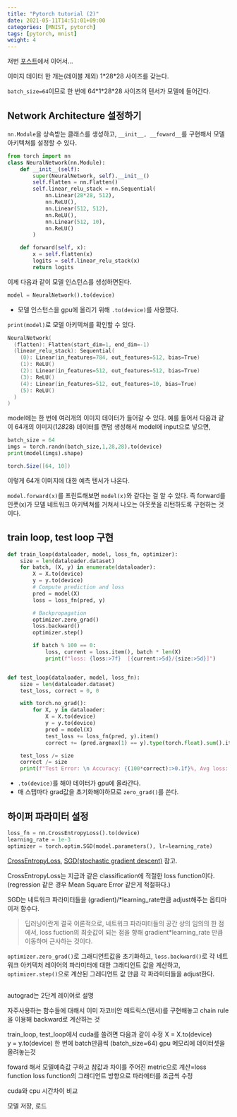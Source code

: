 ```yaml
---
title: "Pytorch tutorial (2)"
date: 2021-05-11T14:51:01+09:00
categories: [MNIST, pytorch]
tags: [pytorch, mnist]
weight: 4
---
```


저번 [포스트](/docs/ml/mnist/)에서 이어서...

이미지 데이터 한 개는(레이블 제외) 1\*28\*28 사이즈를 갖는다.

`batch_size=64`이므로 한 번에 64\*1\*28\*28 사이즈의 텐서가 모델에 들어간다.

## Network Architecture 설정하기

`nn.Module`을 상속받는 클래스를 생성하고, `__init__, __foward__`를 구현해서 모델 아키텍쳐를 설정할 수 있다.

```python
from torch import nn
class NeuralNetwork(nn.Module):
    def __init__(self):
        super(NeuralNetwork, self).__init__()
        self.flatten = nn.Flatten()
        self.linear_relu_stack = nn.Sequential(
            nn.Linear(28*28, 512),
            nn.ReLU(),
            nn.Linear(512, 512),
            nn.ReLU(),
            nn.Linear(512, 10),
            nn.ReLU()
        )

    def forward(self, x):
        x = self.flatten(x)
        logits = self.linear_relu_stack(x)
        return logits
```

이제 다음과 같이 모델 인스턴스를 생성하면된다.

```python
model = NeuralNetwork().to(device)
```

- 모델 인스턴스을 gpu에 올리기 위해 `.to(device)`를 사용했다.

`print(model)`로 모델 아키텍쳐를 확인할 수 있다.

```powershell
NeuralNetwork(
  (flatten): Flatten(start_dim=1, end_dim=-1)
  (linear_relu_stack): Sequential(
    (0): Linear(in_features=784, out_features=512, bias=True)
    (1): ReLU()
    (2): Linear(in_features=512, out_features=512, bias=True)
    (3): ReLU()
    (4): Linear(in_features=512, out_features=10, bias=True)
    (5): ReLU()
  )
)
```

model에는 한 번에 여러개의 이미지 데이터가 들어갈 수 있다. 예를 들어서 다음과 같이 64개의 이미지(1*28*28) 데이터를 랜덤 생성해서 model에 input으로 넣으면,

```python
batch_size = 64
imgs = torch.randn(batch_size,1,28,28).to(device)
print(model(imgs).shape)
```

```powershell
torch.Size([64, 10])
```

이렇게 64개 이미지에 대한 예측 텐서가 나온다.

`model.forward(x)`를 프린트해보면 `model(x)`와 같다는 걸 알 수 있다. 즉 forward를 인풋(x)가 모델 네트워크 아키텍쳐를 거쳐서 나오는 아웃풋을 리턴하도록 구현하는 것이다.

## train loop, test loop 구현

```python
def train_loop(dataloader, model, loss_fn, optimizer):
    size = len(dataloader.dataset)
    for batch, (X, y) in enumerate(dataloader):
        X = X.to(device)    
        y = y.to(device)
        # Compute prediction and loss
        pred = model(X)
        loss = loss_fn(pred, y)

        # Backpropagation
        optimizer.zero_grad()
        loss.backward()
        optimizer.step()

        if batch % 100 == 0:
            loss, current = loss.item(), batch * len(X)
            print(f"loss: {loss:>7f}  [{current:>5d}/{size:>5d}]")


def test_loop(dataloader, model, loss_fn):
    size = len(dataloader.dataset)
    test_loss, correct = 0, 0

    with torch.no_grad():
        for X, y in dataloader:
            X = X.to(device)
            y = y.to(device)
            pred = model(X)
            test_loss += loss_fn(pred, y).item()
            correct += (pred.argmax(1) == y).type(torch.float).sum().item()

    test_loss /= size
    correct /= size
    print(f"Test Error: \n Accuracy: {(100*correct):>0.1f}%, Avg loss: {test_loss:>8f} \n")
```

- `.to(device)`를 해야 데이터가 gpu에 올라간다.
- 매 스탭마다 grad값을 초기화해야하므로 `zero_grad()`를 쓴다.

## 하이퍼 파라미터 설정

```python
loss_fn = nn.CrossEntropyLoss().to(device)
learning_rate = 1e-3
optimizer = torch.optim.SGD(model.parameters(), lr=learning_rate)
```

[CrossEntropyLoss](https://pytorch.org/docs/stable/generated/torch.nn.CrossEntropyLoss.html?highlight=crossentropy#torch.nn.CrossEntropyLoss), [SGD(stochastic gradient descent)](https://pytorch.org/docs/stable/optim.html?highlight=sgd#torch.optim.SGD) 참고.

CrossEntropyLoss는 지금과 같은 classification에 적절한 loss function이다. (regression 같은 경우 Mean Square Error 같은게 적절하다.)

SGD는 네트워크 파라미터들을 (gradient)/*learning_rate만큼 adjust해주는 옵티마이저 함수다.

> 딥러닝이란게 결국 이론적으로, 네트워크 파라미터들의 공간 상의 임의의 한 점에서, loss fuction의 최솟값이 되는 점을 향해 gradient*learning_rate 만큼 이동하며 근사하는 것이다.

`optimizer.zero_grad()`로 그래디언트값을 초기화하고, `loss.backward()`로 각 네트워크 아키텍처 레이어의 파라미터에 대한 그래디언트 값을 계산하고, `optimizer.step()`으로 계산된 그레디언트 값 만큼 각 파라미터들을 adjust한다.

##

autograd는 2단계 레이어로 설명

자주사용하는 함수들에 대해서 이미 자코비안 매트릭스(텐서)를 구현해놓고 chain rule을 이용해 backward로 계산하는 것

train_loop, test_loop에서 cuda를 쓸려면 다음과 같이 수정
X = X.to(device)    
        y = y.to(device)
한 번에 batch만큼씩 (batch_size=64) gpu 메모리에 데이터셋을 올려놓는것

foward 해서 모델예측값 구하고 참값과 차이를 주어진 metric으로 계산=loss function
loss function의 그래디언트 방향으로 파라메터를 조금씩 수정

cuda와 cpu 시간차이 비교

모델 저장, 로드
